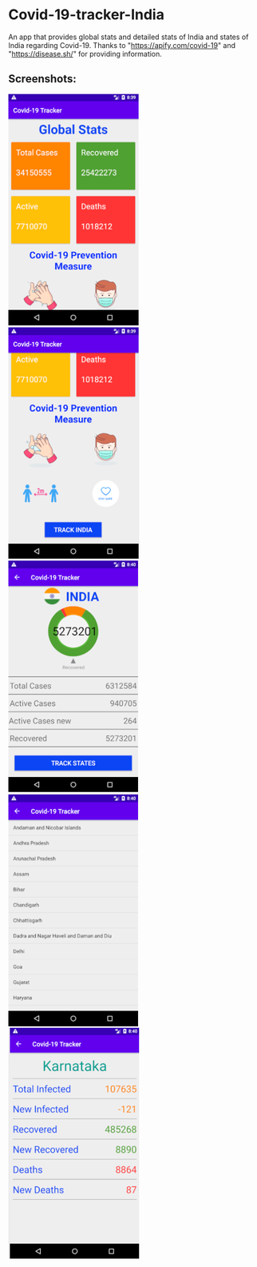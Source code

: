 # Covid-19-tracker-India

An app that provides global stats and detailed stats of India and states of India regarding Covid-19.
Thanks to "https://apify.com/covid-19" and "https://disease.sh/" for providing information.

## Screenshots:
![Global Stats](/Screenshots/GlobalStats1.png)
![Global Stats](/Screenshots/GlobalStats2.png)
![India Stats](/Screenshots/IndiaStats.png)
![States list](/Screenshots/States.png)
![States Details](/Screenshots/StatesDetails.png)





